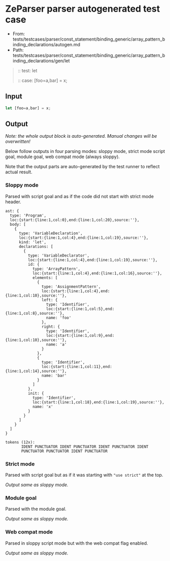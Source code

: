 # ZeParser parser autogenerated test case

- From: tests/testcases/parser/const_statement/binding_generic/array_pattern_binding_declarations/autogen.md
- Path: tests/testcases/parser/const_statement/binding_generic/array_pattern_binding_declarations/gen/let

> :: test: let
>
> :: case: [foo=a,bar] = x;

## Input


`````js
let [foo=a,bar] = x;
`````

## Output

_Note: the whole output block is auto-generated. Manual changes will be overwritten!_

Below follow outputs in four parsing modes: sloppy mode, strict mode script goal, module goal, web compat mode (always sloppy).

Note that the output parts are auto-generated by the test runner to reflect actual result.

### Sloppy mode

Parsed with script goal and as if the code did not start with strict mode header.

`````
ast: {
  type: 'Program',
  loc:{start:{line:1,col:0},end:{line:1,col:20},source:''},
  body: [
    {
      type: 'VariableDeclaration',
      loc:{start:{line:1,col:4},end:{line:1,col:19},source:''},
      kind: 'let',
      declarations: [
        {
          type: 'VariableDeclarator',
          loc:{start:{line:1,col:4},end:{line:1,col:19},source:''},
          id: {
            type: 'ArrayPattern',
            loc:{start:{line:1,col:4},end:{line:1,col:16},source:''},
            elements: [
              {
                type: 'AssignmentPattern',
                loc:{start:{line:1,col:4},end:{line:1,col:10},source:''},
                left: {
                  type: 'Identifier',
                  loc:{start:{line:1,col:5},end:{line:1,col:8},source:''},
                  name: 'foo'
                },
                right: {
                  type: 'Identifier',
                  loc:{start:{line:1,col:9},end:{line:1,col:10},source:''},
                  name: 'a'
                }
              },
              {
                type: 'Identifier',
                loc:{start:{line:1,col:11},end:{line:1,col:14},source:''},
                name: 'bar'
              }
            ]
          },
          init: {
            type: 'Identifier',
            loc:{start:{line:1,col:18},end:{line:1,col:19},source:''},
            name: 'x'
          }
        }
      ]
    }
  ]
}

tokens (12x):
       IDENT PUNCTUATOR IDENT PUNCTUATOR IDENT PUNCTUATOR IDENT
       PUNCTUATOR PUNCTUATOR IDENT PUNCTUATOR
`````

### Strict mode

Parsed with script goal but as if it was starting with `"use strict"` at the top.

_Output same as sloppy mode._

### Module goal

Parsed with the module goal.

_Output same as sloppy mode._

### Web compat mode

Parsed in sloppy script mode but with the web compat flag enabled.

_Output same as sloppy mode._
